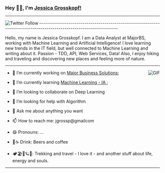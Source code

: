 ### Hey 👋🏽, I'm [Jessica Grosskopf!](https://jgrossp.github.io) 
_______________________________________________________________________________________________________________________________________
<img align="left" alt="Twitter Follow" src="https://img.shields.io/twitter/follow/jgrossp?label=Follow&style=social">
----------------------------------------------------------------------------------------------------------------------


Hello, my name is Jessica Grosskopf. I am a Data Analyst at MajorBS, working with Machine Learning and Artificial Intelligence!
I love learning new trends in the IT field, but well connected to Machine Learning and writing about it.
Passion - TDD, API, Web Services, Data! Also, I enjoy hiking and traveling and discovering new places and feeling more of nature.

----------------------------------------------------------------------------------------------------------------------------

<img align="right" alt="GIF" src="https://thumbs.gfycat.com/SpotlessGreatIvorybilledwoodpecker-size_restricted.gif" />



* 🔭 I’m currently working on [Major Business Solutions](http://majorbs.com.br);

* 🌱 I’m currently learning [Machine Learning - IA ](https://github.com/topics/machine-learning);
* 👯 I’m looking to collaborate on Deep Learning
* 🤔 I’m looking for help with Algorithm
* 💬 Ask me about anything you want
* 📫 How to reach me: jgrossp@gmailcom
* 😄 Pronouns: ...
* 🍺☕ Drink: Beers and coffee
*  🏕🏖🌌🪐🚎: Trekking and travel - I love it - and another stuff about life, energy and souls.




  


______________________________________________________________________________________________________________________________________________________________________
  



